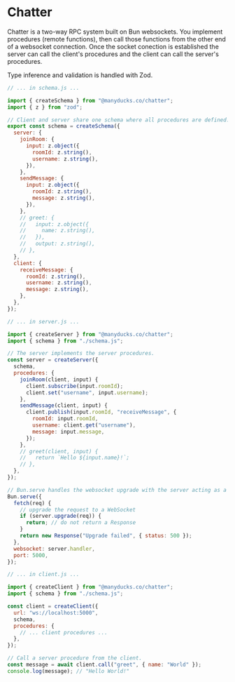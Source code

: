 # Chatter

Chatter is a two-way RPC system built on Bun websockets. You implement procedures (remote functions), then call those functions from the other end of a websocket connection. Once the socket conection is established the server can call the client's procedures and the client can call the server's procedures.

Type inference and validation is handled with Zod.

```js
// ... in schema.js ...

import { createSchema } from "@manyducks.co/chatter";
import { z } from "zod";

// Client and server share one schema where all procedures are defined.
export const schema = createSchema({
  server: {
    joinRoom: {
      input: z.object({
        roomId: z.string(),
        username: z.string(),
      }),
    },
    sendMessage: {
      input: z.object({
        roomId: z.string(),
        message: z.string(),
      }),
    },
    // greet: {
    //   input: z.object({
    //     name: z.string(),
    //   }),
    //   output: z.string(),
    // },
  },
  client: {
    receiveMessage: {
      roomId: z.string(),
      username: z.string(),
      message: z.string(),
    },
  },
});

// ... in server.js ...

import { createServer } from "@manyducks.co/chatter";
import { schema } from "./schema.js";

// The server implements the server procedures.
const server = createServer({
  schema,
  procedures: {
    joinRoom(client, input) {
      client.subscribe(input.roomId);
      client.set("username", input.username);
    },
    sendMessage(client, input) {
      client.publish(input.roomId, "receiveMessage", {
        roomId: input.roomId,
        username: client.get("username"),
        message: input.message,
      });
    },
    // greet(client, input) {
    //   return `Hello ${input.name}!`;
    // },
  },
});

// Bun.serve handles the websocket upgrade with the server acting as a websocket handler.
Bun.serve({
  fetch(req) {
    // upgrade the request to a WebSocket
    if (server.upgrade(req)) {
      return; // do not return a Response
    }
    return new Response("Upgrade failed", { status: 500 });
  },
  websocket: server.handler,
  port: 5000,
});

// ... in client.js ...

import { createClient } from "@manyducks.co/chatter";
import { schema } from "./schema.js";

const client = createClient({
  url: "ws://localhost:5000",
  schema,
  procedures: {
    // ... client procedures ...
  },
});

// Call a server procedure from the client.
const message = await client.call("greet", { name: "World" });
console.log(message); // "Hello World!"
```
